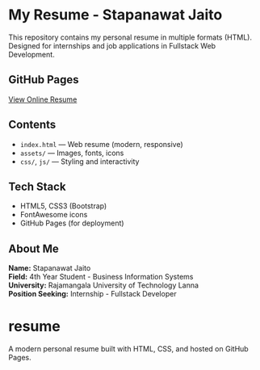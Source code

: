 #  My Resume - Stapanawat Jaito

This repository contains my personal resume in multiple formats (HTML). Designed for internships and job applications in Fullstack Web Development.

## GitHub Pages
 [View Online Resume](https://stapanawat.github.io/resume)

##  Contents
- `index.html` — Web resume (modern, responsive)
- `assets/` — Images, fonts, icons
- `css/`, `js/` — Styling and interactivity

##  Tech Stack
- HTML5, CSS3 (Bootstrap)
- FontAwesome icons
- GitHub Pages (for deployment)

##  About Me
**Name:** Stapanawat Jaito  
**Field:** 4th Year Student - Business Information Systems  
**University:** Rajamangala University of Technology Lanna  
**Position Seeking:** Internship - Fullstack Developer  

# resume
A modern personal resume built with HTML, CSS, and hosted on GitHub Pages.
